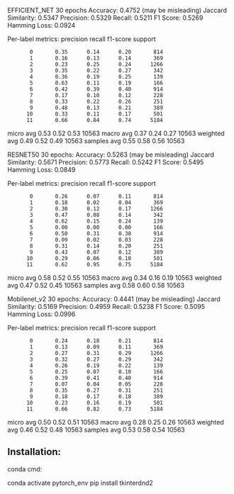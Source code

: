 EFFICIENT_NET 30 epochs
Accuracy: 0.4752 (may be misleading)
Jaccard Similarity: 0.5347
Precision: 0.5329
Recall: 0.5211
F1 Score: 0.5269
Hamming Loss: 0.0924

Per-label metrics:
              precision    recall  f1-score   support

           0       0.35      0.14      0.20       814
           1       0.16      0.13      0.14       369
           2       0.23      0.25      0.24      1266
           3       0.35      0.22      0.27       342
           4       0.36      0.19      0.25       139
           5       0.63      0.11      0.19       166
           6       0.42      0.39      0.40       914
           7       0.17      0.10      0.12       228
           8       0.33      0.22      0.26       251
           9       0.48      0.13      0.21       389
          10       0.33      0.11      0.17       501
          11       0.66      0.84      0.74      5184

   micro avg       0.53      0.52      0.53     10563
   macro avg       0.37      0.24      0.27     10563
weighted avg       0.49      0.52      0.49     10563
 samples avg       0.55      0.58      0.56     10563

RESNET50 30 epochs:
Accuracy: 0.5263 (may be misleading)
Jaccard Similarity: 0.5671
Precision: 0.5773
Recall: 0.5242
F1 Score: 0.5495
Hamming Loss: 0.0849

Per-label metrics:
              precision    recall  f1-score   support

           0       0.26      0.07      0.11       814
           1       0.18      0.02      0.04       369
           2       0.30      0.12      0.17      1266
           3       0.47      0.08      0.14       342
           4       0.62      0.15      0.24       139
           5       0.00      0.00      0.00       166
           6       0.50      0.31      0.38       914
           7       0.09      0.02      0.03       228
           8       0.31      0.14      0.20       251
           9       0.43      0.07      0.12       389
          10       0.29      0.06      0.10       501
          11       0.62      0.95      0.75      5184

   micro avg       0.58      0.52      0.55     10563
   macro avg       0.34      0.16      0.19     10563
weighted avg       0.47      0.52      0.45     10563
 samples avg       0.58      0.60      0.58     10563
   
Mobilenet_v2 30 epochs:
Accuracy: 0.4441 (may be misleading)
Jaccard Similarity: 0.5169
Precision: 0.4959
Recall: 0.5238
F1 Score: 0.5095
Hamming Loss: 0.0996

Per-label metrics:
              precision    recall  f1-score   support

           0       0.24      0.18      0.21       814
           1       0.13      0.09      0.11       369
           2       0.27      0.31      0.29      1266
           3       0.32      0.27      0.29       342
           4       0.26      0.19      0.22       139
           5       0.25      0.07      0.10       166
           6       0.39      0.41      0.40       914
           7       0.07      0.04      0.05       228
           8       0.35      0.27      0.31       251
           9       0.18      0.17      0.18       389
          10       0.23      0.16      0.19       501
          11       0.66      0.82      0.73      5184

   micro avg       0.50      0.52      0.51     10563
   macro avg       0.28      0.25      0.26     10563
weighted avg       0.46      0.52      0.48     10563
 samples avg       0.53      0.58      0.54     10563
   

## Installation:
conda cmd:

conda activate pytorch_env
pip install tkinterdnd2